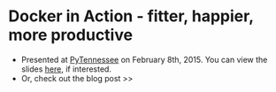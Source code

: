 # Docker in Action - fitter, happier, more productive

- Presented at [ PyTennessee](https://www.pytennessee.org/) on February 8th, 2015. You can view the slides [here](http://realpython.github.io/fitter-happier-docker/), if interested.
- Or, check out the blog post >>
